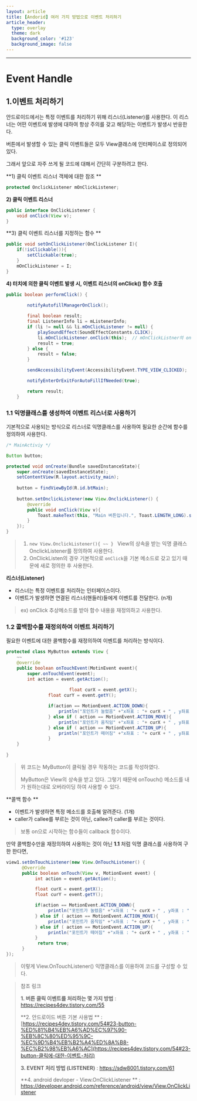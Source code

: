 ```yaml
---
layout: article
title: [Andorid] 여러 가지 방법으로 이벤트 처리하기
article_header:
  type: overlay
  theme: dark
  background_color: '#123'
  background_image: false
---
```


---
# Event Handle

## 1.이벤트 처리하기

안드로이드에서는 특정 이벤트를 처리하기 위해 리스너(Listener)를 사용한다. 이 리스너는 어떤 이벤트에 발생에 대하여 항상 주의를 갖고 해당하는 이벤트가 발생시 반응한다. 

버튼에서 발생할 수 있는 클릭 이벤트들은 모두 View클래스에 인터페이스로 정의되어 있다. 

그래서 앞으로 자주 쓰게 될 코드에 대해서 간단히 구분하려고 한다.

**1) 클릭 이벤트 리스너 객체에 대한 참조 **

```java
protected OnclickListener mOnClickListener;
```

**2) 클릭 이벤트 리스너**

```java
public interface OnClickListener {
    void onClick(View v);
}
```

**3) 클릭 이벤트 리스너를 지정하는 함수 **

```java
public void setOnClickListener(OnClickListener I){
    if(!isClickable()){
        setClickable(true);
    }
    mOnClickListener = I;
}
```

**4) 터치에 의한 클릭 이벤트 발생 시, 이벤트 리스너의 onClick() 함수 호출**

```java
public boolean performClick() {
    
        notifyAutofillManagerOnClick();

        final boolean result;
        final ListenerInfo li = mListenerInfo;
        if (li != null && li.mOnClickListener != null) {
            playSoundEffect(SoundEffectConstants.CLICK);
            li.mOnClickListener.onClick(this);	// mOnClickListner의 onClick을 활성화 시켜준다. 
            result = true;
        } else {
            result = false;
        }

        sendAccessibilityEvent(AccessibilityEvent.TYPE_VIEW_CLICKED);

        notifyEnterOrExitForAutoFillIfNeeded(true);

        return result;
    }
```

### 1.1 익명클래스를 생성하여 이벤트 리스너로 사용하기 

기본적으로 사용되는 방식으로 리스너로 익명클래스를 사용하여 필요한 순간에 함수를 정의하여 사용한다.  

```java
/* MainActiviy */ 

Button button;

protected void onCreate(Bundle savedInstanceState){
    super.onCreate(savedInstanceState);
    setContentView(R.layout.activity_main);
    
    button = findViewById(R.id.btMain);
    
    button.setOnclickListener(new View.OnclickListener() {
        @override
        public void onClick(View v){
            Toast.makeText(this, "Main 버튼입니다.", Toast.LENGTH_LONG).show();
        }
    });
}
```

> 1. `new View.OnclickListener(){ ~~ } ` View의 상속을 받는 익명 클래스 OnclickListener를 정의하여 사용한다. 
> 2. OnClickListen의 경우 기본적으로 `onClick`을 기본 메소드로 갖고 있기 때문에 새로 정의한 후 사용한다. 

**리스너(Listener)** 

- 리스너는 특정 이벤트를 처리하는 인터페이스이다. 
- 이벤트가 발생하면 연결된 리스너(핸들러)들에게 이벤트를 전달한다. (n개)

> ex) onClick 추상메소드를 받아 함수 내용을 재정의하고 사용한다. 

### 1.2  콜백함수를 재정의하여 이벤트 처리하기 

필요한 이벤트에 대한 콜백함수를 재정의하여 이벤트를 처리하는 방식이다. 

```java
protected class MyButton extends View {
    ~~
    @override
    public boolean onTouchEvent(MotinEvent event){
        super.onTouchEvent(event);
        int action = event.getAction();
        
                        float curX = event.getX();
                float curY = event.getY();

                if(action == MotionEvent.ACTION_DOWN){
                    println("포인트가 눌렸음" +"x좌표 : "+ curX + " , y좌표 : " + curY );
                } else if ( action == MotionEvent.ACTION_MOVE){
                    println("포인트가 움직임" +"x좌표 : "+ curX + " , y좌표 : " + curY );
                } else if ( action == MotionEvent.ACTION_UP){
                    println("포인트가 떼어짐" +"x좌표 : "+ curX + " , y좌표 : " + curY );
                }
    }
    
}
```

> 위 코드는 MyButton이 클릭될 경우 작동하는 코드를 작성하였다. 
>
> MyButton은 View의 상속을 받고 있다. 그렇기 때문에 onTouch() 메소드를 내가 원하는대로  오버라이딩 하여 사용할 수 있다. 

**콜백 함수 **

- 이벤트가 발생하면 특정 메소드를 호출해 알려준다. (1개)
- caller가 callee를 부르는 것이 아닌, callee가 caller를 부르는 것이다. 

> 보통 on으로 시작하는 함수들이 callback 함수이다. 



만약 콜백함수만을 재정의하여 사용하는 것이 아닌 **1.1** 처럼 익명 클래스를 사용하여 구한 한다면, 

```java
view1.setOnTouchListener(new View.OnTouchListener() {
      @Override
      public boolean onTouch(View v, MotionEvent event) {
           int action = event.getAction();         

           float curX = event.getX();
           float curY = event.getY();

           if(action == MotionEvent.ACTION_DOWN){
                println("포인트가 눌렸음" +"x좌표 : "+ curX + " , y좌표 : " + curY );
           } else if ( action == MotionEvent.ACTION_MOVE){
                println("포인트가 움직임" +"x좌표 : "+ curX + " , y좌표 : " + curY );
           } else if ( action == MotionEvent.ACTION_UP){
                println("포인트가 떼어짐" +"x좌표 : "+ curX + " , y좌표 : " + curY );
           }
            return true;
      }
});
```

> 이렇게 View.OnTouchListener() 익명클래스를 이용하여 코드를 구성할 수 있다. 



> 참조 링크 
>
> **1. 버튼 클릭 이벤트를 처리하는 몇 가지 방법** : <https://recipes4dev.tistory.com/55>
>
> **2. 안드로이드 버튼 기본 사용법 ** : [https://recipes4dev.tistory.com/54#23-button-%ED%81%B4%EB%A6%AD%EC%97%90-%EB%8C%80%ED%95%9C-%EC%9D%B4%EB%B2%A4%ED%8A%B8-%EC%B2%98%EB%A6%AC](https://recipes4dev.tistory.com/54#23-button-클릭에-대한-이벤트-처리)
>
> **3. EVENT 처리 방법 (LISTENER)** : <https://sdw8001.tistory.com/61>  
>
> **4. android devloper - View.OnClickListener ** : <https://developer.android.com/reference/android/view/View.OnClickListener>

